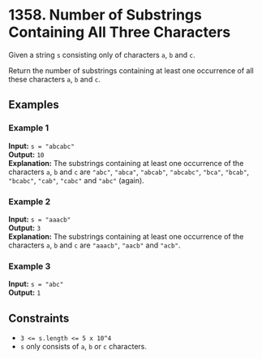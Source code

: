 # 1358. Number of Substrings Containing All Three Characters

Given a string `s` consisting only of characters `a`, `b` and `c`.

Return the number of substrings containing at least one occurrence of all these characters `a`, `b` and `c`.

## Examples

### Example 1

**Input:** `s = "abcabc"`  
**Output:** `10`  
**Explanation:** The substrings containing at least one occurrence of the characters `a`, `b` and `c` are `"abc"`, `"abca"`, `"abcab"`, `"abcabc"`, `"bca"`, `"bcab"`, `"bcabc"`, `"cab"`, `"cabc"` and `"abc"` (again).

### Example 2

**Input:** `s = "aaacb"`  
**Output:** `3`  
**Explanation:** The substrings containing at least one occurrence of the characters `a`, `b` and `c` are `"aaacb"`, `"aacb"` and `"acb"`.

### Example 3

**Input:** `s = "abc"`  
**Output:** `1`

## Constraints

- `3 <= s.length <= 5 x 10^4`
- `s` only consists of `a`, `b` or `c` characters.
